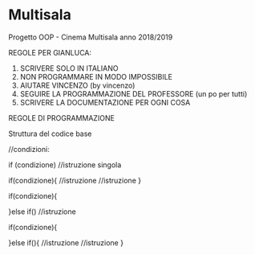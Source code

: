 
# Multisala
Progetto OOP - Cinema Multisala anno 2018/2019

REGOLE PER GIANLUCA:
  1) SCRIVERE SOLO IN ITALIANO
  2) NON PROGRAMMARE IN MODO IMPOSSIBILE
  3) AIUTARE VINCENZO (by vincenzo)
  4) SEGUIRE LA PROGRAMMAZIONE DEL PROFESSORE (un po per tutti)
  5) SCRIVERE LA DOCUMENTAZIONE PER OGNI COSA


REGOLE DI PROGRAMMAZIONE

Struttura del codice base

//condizioni:

if (condizione)
  //istruzione singola


if(condizione){
  //istruzione
  //istruzione
}

if(condizione){

}else if()
  //istruzione

  if(condizione){

  }else if(){
    //istruzione
    //istruzione
  }
